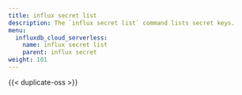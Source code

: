 ```yaml
---
title: influx secret list
description: The `influx secret list` command lists secret keys.
menu:
  influxdb_cloud_serverless:
    name: influx secret list
    parent: influx secret
weight: 101
---
```


{{< duplicate-oss >}}
